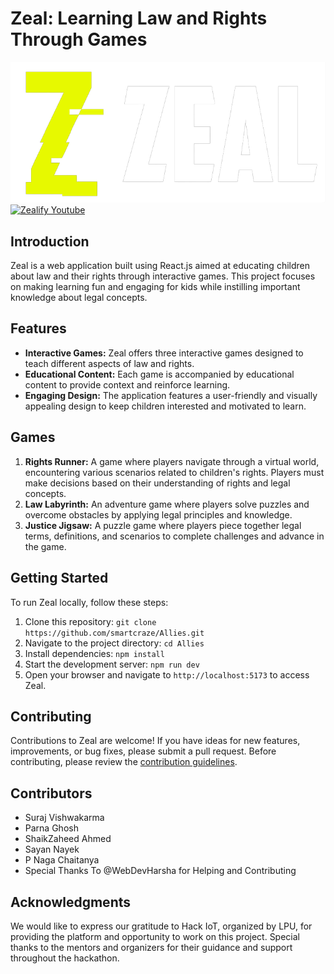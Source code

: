 # Zeal: Learning Law and Rights Through Games

![Zeal Logo](zeal.png)
[![Zealify Youtube](https://img.youtube.com/vi/YrS_cKG54fQ/maxresdefault.jpg)](https://youtu.be/YrS_cKG54fQ?si=xIDHE8YZzTQbSbg7)

## Introduction
Zeal is a web application built using React.js aimed at educating children about law and their rights through interactive games. This project focuses on making learning fun and engaging for kids while instilling important knowledge about legal concepts.

## Features
- **Interactive Games:** Zeal offers three interactive games designed to teach different aspects of law and rights.
- **Educational Content:** Each game is accompanied by educational content to provide context and reinforce learning.
- **Engaging Design:** The application features a user-friendly and visually appealing design to keep children interested and motivated to learn.

## Games
1. **Rights Runner:** A game where players navigate through a virtual world, encountering various scenarios related to children's rights. Players must make decisions based on their understanding of rights and legal concepts.
2. **Law Labyrinth:** An adventure game where players solve puzzles and overcome obstacles by applying legal principles and knowledge.
3. **Justice Jigsaw:** A puzzle game where players piece together legal terms, definitions, and scenarios to complete challenges and advance in the game.

## Getting Started
To run Zeal locally, follow these steps:

<!-- ![App Screenshot](https://via.placeholder.com/468x300?text=App+Screenshot+Here) -->
1. Clone this repository: `git clone https://github.com/smartcraze/Allies.git`
2. Navigate to the project directory: `cd Allies`
3. Install dependencies: `npm install`
4. Start the development server: `npm run dev`
5. Open your browser and navigate to `http://localhost:5173` to access Zeal.

## Contributing
Contributions to Zeal are welcome! If you have ideas for new features, improvements, or bug fixes, please submit a pull request. Before contributing, please review the [contribution guidelines](CONTRIBUTING.md).

## Contributors 
- Suraj Vishwakarma
- Parna Ghosh
- ShaikZaheed Ahmed
- Sayan Nayek
- P Naga Chaitanya 
- Special Thanks To @WebDevHarsha for Helping and Contributing 
## Acknowledgments
We would like to express our gratitude to Hack IoT, organized by LPU, for providing the platform and opportunity to work on this project. Special thanks to the mentors and organizers for their guidance and support throughout the hackathon.
